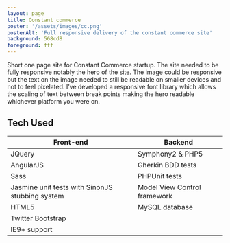 ```yaml
---
layout: page
title: Constant commerce
poster: '/assets/images/cc.png'
posterAlt: 'Full responsive delivery of the constant commerce site'
background: 568cd8
foreground: fff
---
```


Short one page site for Constant Commerce startup. The site needed to be fully
responsive notably the hero of the site. The image could be responsive but the
text on the image needed to still be readable on smaller devices and not to
feel pixelated. I’ve developed a responsive font library which allows the
scaling of text between break points making the hero readable whichever
platform you were on.

## <small><i class="fas fa-server"></i></small> Tech Used

| Front-end | Backend |
|-----------|---------|
| JQuery | Symphony2 & PHP5|
| AngularJS |  Gherkin BDD tests |
| Sass |  PHPUnit tests |
| Jasmine unit tests with SinonJS stubbing system |  Model View Control framework |
| HTML5 |  MySQL database |
| Twitter Bootstrap | 
| IE9+ support | 
          

